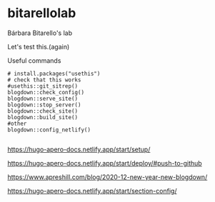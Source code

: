 # bitarellolab
Bárbara Bitarello's lab

Let's test this.(again)

Useful commands

```{r}
# install.packages("usethis")
# check that this works
#usethis::git_sitrep()
blogdown::check_config()
blogdown::serve_site()
blogdown::stop_server()
blogdown::check_site()
blogdown::build_site()
#other
blogdown::config_netlify()


````

https://hugo-apero-docs.netlify.app/start/setup/

https://hugo-apero-docs.netlify.app/start/deploy/#push-to-github

https://www.apreshill.com/blog/2020-12-new-year-new-blogdown/

https://hugo-apero-docs.netlify.app/start/section-config/
